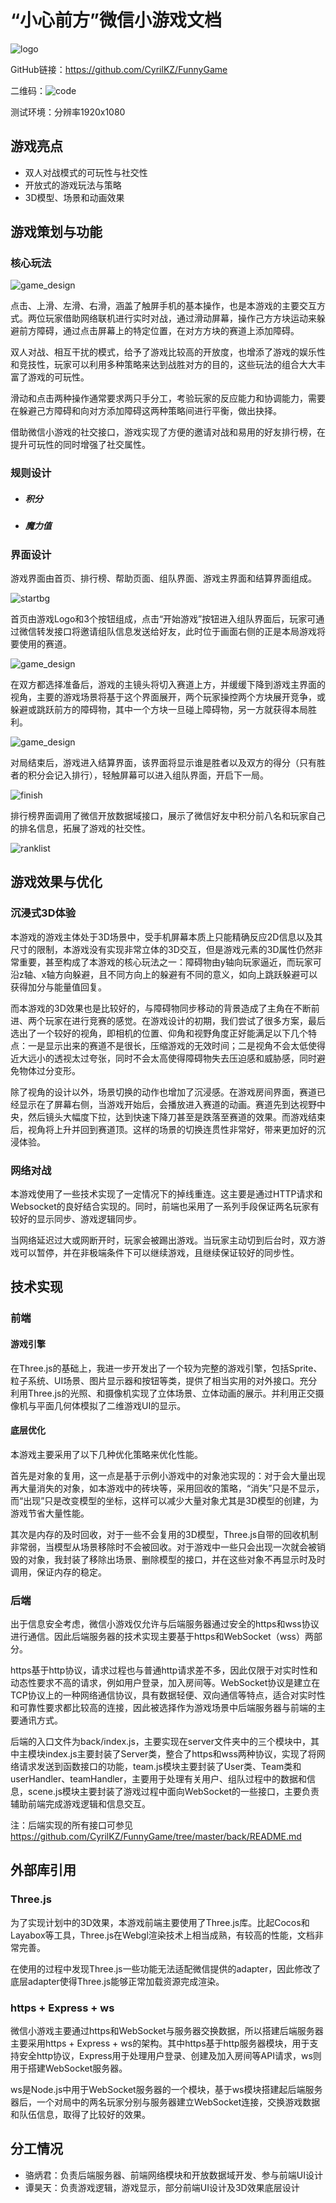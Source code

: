 # “小心前方”微信小游戏文档

![logo](pic/logo.png)

GitHub链接：https://github.com/CyrilKZ/FunnyGame

二维码：![code](C:\Projects\FunnyGame\pic\code.jpg)

测试环境：分辨率1920x1080

## 游戏亮点
- 双人对战模式的可玩性与社交性
- 开放式的游戏玩法与策略
- 3D模型、场景和动画效果

## 游戏策划与功能
### 核心玩法
![game_design](pic/game_design.png)

点击、上滑、左滑、右滑，涵盖了触屏手机的基本操作，也是本游戏的主要交互方式。两位玩家借助网络联机进行实时对战，通过滑动屏幕，操作己方方块运动来躲避前方障碍，通过点击屏幕上的特定位置，在对方方块的赛道上添加障碍。

双人对战、相互干扰的模式，给予了游戏比较高的开放度，也增添了游戏的娱乐性和竞技性，玩家可以利用多种策略来达到战胜对方的目的，这些玩法的组合大大丰富了游戏的可玩性。

滑动和点击两种操作通常要求两只手分工，考验玩家的反应能力和协调能力，需要在躲避己方障碍和向对方添加障碍这两种策略间进行平衡，做出抉择。

借助微信小游戏的社交接口，游戏实现了方便的邀请对战和易用的好友排行榜，在提升可玩性的同时增强了社交属性。

### 规则设计
- ##### 积分

- ##### 魔力值


### 界面设计
游戏界面由首页、排行榜、帮助页面、组队界面、游戏主界面和结算界面组成。

![startbg](pic/bgstart.png)


首页由游戏Logo和3个按钮组成，点击“开始游戏”按钮进入组队界面后，玩家可通过微信转发接口将邀请组队信息发送给好友，此时位于画面右侧的正是本局游戏将要使用的赛道。

![game_design](pic/team.jpg)

在双方都选择准备后，游戏的主镜头将切入赛道上方，并缓缓下降到游戏主界面的视角，主要的游戏场景将基于这个界面展开，两个玩家操控两个方块展开竞争，或躲避或跳跃前方的障碍物，其中一个方块一旦碰上障碍物，另一方就获得本局胜利。

![game_design](pic/game_main.jpg)

对局结束后，游戏进入结算界面，该界面将显示谁是胜者以及双方的得分（只有胜者的积分会记入排行），轻触屏幕可以进入组队界面，开启下一局。

![finish](pic/finish.jpg)


排行榜界面调用了微信开放数据域接口，展示了微信好友中积分前八名和玩家自己的排名信息，拓展了游戏的社交性。

![ranklist](pic/ranklist.jpg)

## 游戏效果与优化
### 沉浸式3D体验

本游戏的游戏主体处于3D场景中，受手机屏幕本质上只能精确反应2D信息以及其尺寸的限制，本游戏没有实现非常立体的3D交互，但是游戏元素的3D属性仍然非常重要，甚至构成了本游戏的核心玩法之一：障碍物由y轴向玩家逼近，而玩家可沿z轴、x轴方向躲避，且不同方向上的躲避有不同的意义，如向上跳跃躲避可以获得加分与能量值回复。

而本游戏的3D效果也是比较好的，与障碍物同步移动的背景造成了主角在不断前进、两个玩家在进行竞赛的感觉。在游戏设计的初期，我们尝试了很多方案，最后选出了一个较好的视角，即相机的位置、仰角和视野角度正好能满足以下几个特点：一是显示出来的赛道不是很长，压缩游戏的无效时间；二是视角不会太低使得近大远小的透视太过夸张，同时不会太高使得障碍物失去压迫感和威胁感，同时避免物体过分变形。

除了视角的设计以外，场景切换的动作也增加了沉浸感。在游戏房间界面，赛道已经显示在了屏幕右侧，当游戏开始后，会播放进入赛道的动画。赛道先到达视野中央，然后镜头大幅度下拉，达到快速下降刀甚至是跌落至赛道的效果。而游戏结束后，视角将上升并回到赛道顶。这样的场景的切换连贯性非常好，带来更加好的沉浸体验。



### 网络对战

本游戏使用了一些技术实现了一定情况下的掉线重连。这主要是通过HTTP请求和Websocket的良好结合实现的。同时，前端也采用了一系列手段保证两名玩家有较好的显示同步、游戏逻辑同步。

当网络延迟过大或网断开时，玩家会被踢出游戏。当玩家主动切到后台时，双方游戏可以暂停，并在非极端条件下可以继续游戏，且继续保证较好的同步性。

## 技术实现
### 前端

#### 游戏引擎

在Three.js的基础上，我进一步开发出了一个较为完整的游戏引擎，包括Sprite、粒子系统、UI场景、图片显示器和按钮等类，提供了相当实用的对外接口。充分利用Three.js的光照、和摄像机实现了立体场景、立体动画的展示。并利用正交摄像机与平面几何体模拟了二维游戏UI的显示。

#### 底层优化

本游戏主要采用了以下几种优化策略来优化性能。

首先是对象的复用，这一点是基于示例小游戏中的对象池实现的：对于会大量出现再大量消失的对象，如本游戏中的砖块等，采用回收的策略，“消失”只是不显示，而“出现”只是改变模型的坐标，这样可以减少大量对象尤其是3D模型的创建，为游戏节省大量性能。

其次是内存的及时回收，对于一些不会复用的3D模型，Three.js自带的回收机制非常弱，当模型从场景移除时不会被回收。对于游戏中一些只会出现一次就会被销毁的对象，我封装了移除出场景、删除模型的接口，并在这些对象不再显示时及时调用，保证内存的稳定。


### 后端
出于信息安全考虑，微信小游戏仅允许与后端服务器通过安全的https和wss协议进行通信。因此后端服务器的技术实现主要基于https和WebSocket（wss）两部分。

https基于http协议，请求过程也与普通http请求差不多，因此仅限于对实时性和动态性要求不高的请求，例如用户登录，加入房间等。WebSocket协议是建立在TCP协议上的一种网络通信协议，具有数据轻便、双向通信等特点，适合对实时性和可靠性要求都比较高的连接，因此被选择作为游戏场景中后端服务器与前端的主要通讯方式。

后端的入口文件为back/index.js，主要实现在server文件夹中的三个模块中，其中主模块index.js主要封装了Server类，整合了https和wss两种协议，实现了将网络请求发送到函数接口的功能，team.js模块主要封装了User类、Team类和userHandler、teamHandler，主要用于处理有关用户、组队过程中的数据和信息，scene.js模块主要封装了游戏过程中面向WebSocket的一些接口，主要负责辅助前端完成游戏逻辑和信息交互。

注：后端实现的所有接口可参见 https://github.com/CyrilKZ/FunnyGame/tree/master/back/README.md

## 外部库引用
### Three.js

为了实现计划中的3D效果，本游戏前端主要使用了Three.js库。比起Cocos和Layabox等工具，Three.js在Webgl渲染技术上相当成熟，有较高的性能，文档非常完善。

在使用的过程中发现Three.js一些功能无法适配微信提供的adapter，因此修改了底层adapter使得Three.js能够正常加载资源完成渲染。


### https + Express + ws 
微信小游戏主要通过https和WebSocket与服务器交换数据，所以搭建后端服务器主要采用https + Express + ws的架构。其中https基于http服务器模块，用于支持安全http协议，Express用于处理用户登录、创建及加入房间等API请求，ws则用于搭建WebSocket服务器。

ws是Node.js中用于WebSocket服务器的一个模块，基于ws模块搭建起后端服务器后，一个对局中的两名玩家分别与服务器建立WebSocket连接，交换游戏数据和队伍信息，取得了比较好的效果。


## 分工情况

- 骆炳君：负责后端服务器、前端网络模块和开放数据域开发、参与前端UI设计
- 谭昊天：负责游戏逻辑，游戏显示，部分前端UI设计及3D效果底层设计
